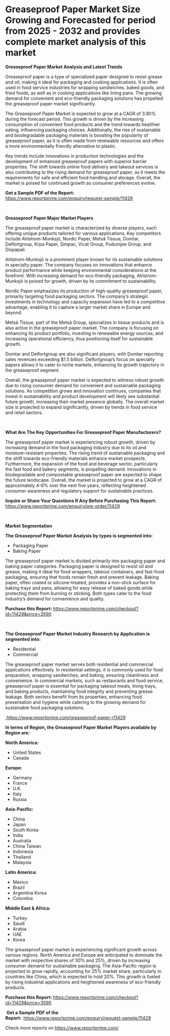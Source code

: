 <p><h1>Greaseproof Paper Market Size Growing and Forecasted for period from 2025 - 2032 and provides complete market analysis of this market</h1></p><p><strong>Greaseproof Paper Market Analysis and Latest Trends</strong></p>
<p><p>Greaseproof paper is a type of specialized paper designed to resist grease and oil, making it ideal for packaging and cooking applications. It is often used in food service industries for wrapping sandwiches, baked goods, and fried foods, as well as in cooking applications like lining pans. The growing demand for convenient and eco-friendly packaging solutions has propelled the greaseproof paper market significantly.</p><p>The Greaseproof Paper Market is expected to grow at a CAGR of 3.90% during the forecast period. This growth is driven by the increasing consumption of convenient food products and the trend towards healthier eating, influencing packaging choices. Additionally, the rise of sustainable and biodegradable packaging materials is boosting the popularity of greaseproof paper, as it is often made from renewable resources and offers a more environmentally friendly alternative to plastic. </p><p>Key trends include innovations in production technologies and the development of enhanced greaseproof papers with superior barrier properties. The shift towards online food delivery and takeout services is also contributing to the rising demand for greaseproof paper, as it meets the requirements for safe and efficient food handling and storage. Overall, the market is poised for continued growth as consumer preferences evolve.</p></p>
<p><strong>Get a Sample PDF of the Report:&nbsp;</strong> <a href="https://www.reportprime.com/enquiry/request-sample/11429?utm_campaign=2942&utm_medium=2&utm_source=Github&utm_content=ia&utm_term=20032025&utm_id=greaseproof-paper">https://www.reportprime.com/enquiry/request-sample/11429</a></p>
<p>&nbsp;</p>
<p><strong>Greaseproof Paper Major Market Players</strong></p>
<p><p>The greaseproof paper market is characterized by diverse players, each offering unique products tailored for various applications. Key competitors include Ahlstrom-Munksjö, Nordic Paper, Metsä Tissue, Domtar, Delfortgroup, Krpa Paper, Simpac, Vicat Group, Pudumjee Group, and Dispapali.</p><p>Ahlstrom-Munksjö is a prominent player known for its sustainable solutions in specialty paper. The company focuses on innovations that enhance product performance while keeping environmental considerations at the forefront. With increasing demand for eco-friendly packaging, Ahlstrom-Munksjö is poised for growth, driven by its commitment to sustainability.</p><p>Nordic Paper emphasizes its production of high-quality greaseproof paper, primarily targeting food packaging sectors. The company’s strategic investments in technology and capacity expansion have led to a competitive advantage, enabling it to capture a larger market share in Europe and beyond.</p><p>Metsä Tissue, part of the Metsä Group, specializes in tissue products and is also active in the greaseproof paper market. The company is focusing on enhancing its product portfolio, investing in renewable energy sources, and increasing operational efficiency, thus positioning itself for sustainable growth.</p><p>Domtar and Delfortgroup are also significant players, with Domtar reporting sales revenues exceeding $1.5 billion. Delfortgroup’s focus on specialty papers allows it to cater to niche markets, enhancing its growth trajectory in the greaseproof segment.</p><p>Overall, the greaseproof paper market is expected to witness robust growth due to rising consumer demand for convenient and sustainable packaging solutions. As competition grows and innovation continues, companies that invest in sustainability and product development will likely see substantial future growth, increasing their market presence globally. The overall market size is projected to expand significantly, driven by trends in food service and retail sectors.</p></p>
<p>&nbsp;</p>
<p><strong>What Are The Key Opportunities For Greaseproof Paper Manufacturers?</strong></p>
<p><p>The greaseproof paper market is experiencing robust growth, driven by increasing demand in the food packaging industry due to its oil and moisture-resistant properties. The rising trend of sustainable packaging and the shift towards eco-friendly materials enhance market prospects. Furthermore, the expansion of the food and beverage sector, particularly the fast food and bakery segments, is propelling demand. Innovations in biodegradable and compostable greaseproof paper are expected to shape the future landscape. Overall, the market is projected to grow at a CAGR of approximately 4-6% over the next five years, reflecting heightened consumer awareness and regulatory support for sustainable practices.</p></p>
<p><strong>Inquire or Share Your Questions If Any Before Purchasing This Report:</strong> <a href="https://www.reportprime.com/enquiry/pre-order/11429?utm_campaign=2942&utm_medium=2&utm_source=Github&utm_content=ia&utm_term=20032025&utm_id=greaseproof-paper">https://www.reportprime.com/enquiry/pre-order/11429</a></p>
<p>&nbsp;</p>
<p><strong>Market Segmentation</strong></p>
<p><strong>The Greaseproof Paper Market Analysis by types is segmented into:</strong></p>
<p><ul><li>Packaging Paper</li><li>Baking Paper</li></ul></p>
<p><p>The greaseproof paper market is divided primarily into packaging paper and baking paper categories. Packaging paper is designed to resist oil and grease, making it ideal for food wrappers, takeout containers, and fast-food packaging, ensuring that foods remain fresh and prevent leakage. Baking paper, often coated or silicone-treated, provides a non-stick surface for baking trays and pans, allowing for easy release of baked goods while protecting them from burning or sticking. Both types cater to the food industry’s demand for convenience and quality.</p></p>
<p><strong>Purchase this Report:&nbsp;</strong><a href="https://www.reportprime.com/checkout?id=11429&price=3590&utm_campaign=2942&utm_medium=2&utm_source=Github&utm_content=ia&utm_term=20032025&utm_id=greaseproof-paper">https://www.reportprime.com/checkout?id=11429&price=3590</a></p>
<p>&nbsp;</p>
<p><strong>The Greaseproof Paper Market Industry Research by Application is segmented into:</strong></p>
<p><ul><li>Residential</li><li>Commercial</li></ul></p>
<p><p>The greaseproof paper market serves both residential and commercial applications effectively. In residential settings, it is commonly used for food preparation, wrapping sandwiches, and baking, ensuring cleanliness and convenience. In commercial markets, such as restaurants and food service, greaseproof paper is essential for packaging takeout meals, lining trays, and baking products, maintaining food integrity and preventing grease leakage. Both sectors benefit from its properties, enhancing food presentation and hygiene while catering to the growing demand for sustainable food packaging solutions.</p></p>
<p><a href="https://www.reportprime.com/greaseproof-paper-r11429?utm_campaign=2942&utm_medium=2&utm_source=Github&utm_content=ia&utm_term=20032025&utm_id=greaseproof-paper">&nbsp;https://www.reportprime.com/greaseproof-paper-r11429</a></p>
<p><strong>In terms of Region, the Greaseproof Paper Market Players available by Region are:</strong></p>
<p>
    <p> <strong> North America: </strong>
        <ul>
            <li>United States</li>
            <li>Canada</li>
        </ul>
        </p> 
    <p> <strong> Europe: </strong>
        <ul>
            <li>Germany</li>
            <li>France</li>
            <li>U.K.</li>
            <li>Italy</li>
            <li>Russia</li>
        </ul>
        </p> 
    <p> <strong> Asia-Pacific: </strong>
        <ul>
            <li>China</li>
            <li>Japan</li>
            <li>South Korea</li>
            <li>India</li>
            <li>Australia</li>
            <li>China Taiwan</li>
            <li>Indonesia</li>
            <li>Thailand</li>
            <li>Malaysia</li>
        </ul>
        </p> 
    <p> <strong> Latin America: </strong>
        <ul>
            <li>Mexico</li>
            <li>Brazil</li>
            <li>Argentina Korea</li>
            <li>Colombia</li>
        </ul>
        </p> 
    <p> <strong> Middle East & Africa: </strong>
        <ul>
            <li>Turkey</li>
            <li>Saudi</li>
            <li>Arabia</li>
            <li>UAE</li>
            <li>Korea</li>
        </ul>
    </p>
    </p>
<p><p>The greaseproof paper market is experiencing significant growth across various regions. North America and Europe are anticipated to dominate the market with respective shares of 30% and 25%, driven by increasing consumer demand for sustainable packaging. The Asia-Pacific region is projected to grow rapidly, accounting for 25% market share, particularly in countries like China, which is expected to hold 20%. This growth is fueled by rising industrial applications and heightened awareness of eco-friendly products.</p></p>
<p><strong>Purchase this Report: </strong><a href="https://www.reportprime.com/checkout?id=11429&price=3590&utm_campaign=2942&utm_medium=2&utm_source=Github&utm_content=ia&utm_term=20032025&utm_id=greaseproof-paper">https://www.reportprime.com/checkout?id=11429&price=3590</a></p>
<p>&nbsp;<strong>Get a Sample PDF of the Report:&nbsp;&nbsp;</strong><a href="https://www.reportprime.com/enquiry/request-sample/11429?utm_campaign=2942&utm_medium=2&utm_source=Github&utm_content=ia&utm_term=20032025&utm_id=greaseproof-paper">https://www.reportprime.com/enquiry/request-sample/11429</a></p>
<p><strong></strong></p>
<p>Check more reports on <a href="https://www.reportprime.com/?utm_campaign=2942&utm_medium=2&utm_source=Github&utm_content=ia&utm_term=20032025&utm_id=greaseproof-paper">https://www.reportprime.com/</a></p>